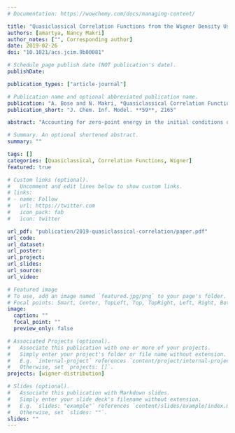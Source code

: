 ```yaml
---
# Documentation: https://wowchemy.com/docs/managing-content/

title: "Quasiclassical Correlation Functions from the Wigner Density Using the Stability Matrix"
authors: [amartya, Nancy Makri]
author_notes: ["", Corresponding author]
date: 2019-02-26
doi: "10.1021/acs.jcim.9b00081"

# Schedule page publish date (NOT publication's date).
publishDate: 

publication_types: ["article-journal"]

# Publication name and optional abbreviated publication name.
publication: "A. Bose and N. Makri, *Quasiclassical Correlation Functions from the Wigner Density Using the Stability Matrix*, J. Chem. Inf. Model. **59**, 2165 (2019)."
publication_short: "J. Chem. Inf. Model. **59**, 2165"

abstract: "Accounting for zero-point energy in the initial conditions of classical trajectory calculations of time correlation functions requires sampling from a quantized phase space distribution, which is often chosen as the Weyl–Wigner transform of a thermalized operator. The numerical construction of the latter and its use as a sampling function can be challenging. We show that the operator dependence of the phase space distribution can be transferred to the dynamics, allowing sampling from the simpler Wigner phase space density. The method involves augmenting the classical equations of motion with additional differential equations for elements of the stability matrix. We also propose a local harmonic approximation for the dynamical derivatives, which significantly reduces the computational cost required to obtain correlation functions of nonlinear operators. We illustrate the method with application to linear and nonlinear correlation functions of model Hamiltonians. While the local harmonic approximation is not always successful in predicting nonlinear correlation functions of one degree of freedom, it quantitatively captures the full quasiclassical results for systems in contact with dissipative environments."

# Summary. An optional shortened abstract.
summary: ""

tags: []
categories: [Quasiclassical, Correlation Functions, Wigner]
featured: true

# Custom links (optional).
#   Uncomment and edit lines below to show custom links.
# links:
# - name: Follow
#   url: https://twitter.com
#   icon_pack: fab
#   icon: twitter

url_pdf: "publication/2019-quasiclassical-correlation/paper.pdf"
url_code:
url_dataset:
url_poster:
url_project:
url_slides:
url_source:
url_video:

# Featured image
# To use, add an image named `featured.jpg/png` to your page's folder. 
# Focal points: Smart, Center, TopLeft, Top, TopRight, Left, Right, BottomLeft, Bottom, BottomRight.
image:
  caption: ""
  focal_point: ""
  preview_only: false

# Associated Projects (optional).
#   Associate this publication with one or more of your projects.
#   Simply enter your project's folder or file name without extension.
#   E.g. `internal-project` references `content/project/internal-project/index.md`.
#   Otherwise, set `projects: []`.
projects: [wigner-distribution]

# Slides (optional).
#   Associate this publication with Markdown slides.
#   Simply enter your slide deck's filename without extension.
#   E.g. `slides: "example"` references `content/slides/example/index.md`.
#   Otherwise, set `slides: ""`.
slides: ""
---
```

